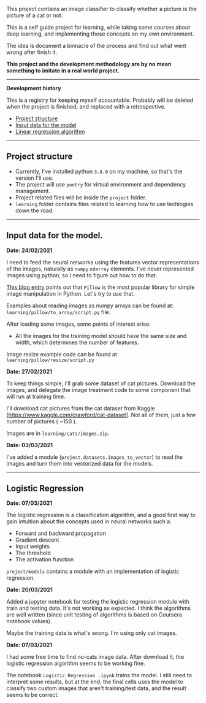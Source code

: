 This project contains an image classifier to classify whether a picture is the picture of a cat or not.

This is a self guide project for learning, while taking some courses about deep learning, and implementing 
those concepts on my own environment.

The idea is document a binnacle of the process and find out what went wrong after finish it.  

**This project and the development methodology are by no mean something to imitate in a real world project.**

------

**Development history**

This is a registry for keeping myself accountable. 
Probably will be deleted when the project is finished, and replaced with a 
retrospective. 

- [Project structure](#project-structure)
- [Input data for the model](#input-data-for-the-model)
- [Linear regression algorithm](#logistic-regression)

-----

## Project structure

- Currently, I've installed python `3.8.0` on my machine, so that's the version I'll use. 
- The project will use `poetry` for virtual environment and dependency management. 
- Project related files will be inside the `project` folder.
- `learning` folder contains files related to learning how to use techlogies down the road.

-----

## Input data for the model. 

**Date: 24/02/2021**

I need to feed the neural networks using the features vector representations of the images, 
naturally as `numpy` `ndarray` elements. 
I've never represented images using python, so I need to figure out how to do that. 

[This blog entry](https://machinelearningmastery.com/how-to-load-and-manipulate-images-for-deep-learning-in-python-with-pil-pillow/) points out that `Pillow` is the most popular library for simple image manipulation in Python. Let's try to use that.

Examples about reading images as numpy arrays can be found at: `learning/pillow/to_array/script.py` file.

After loading some images, some points of interest arise: 

- All the images for the training model should have the same size and width, which determines the number of features.

Image resize example code can be found at `learning/pillow/resize/script.py`

**Date: 27/02/2021**

To keep things simple, I'll grab some dataset of cat pictures. Download the images, and delegate the 
image treatment code to some component that will run at training time. 

I'll download cat pictures from the cat dataset from Kaggle [https://www.kaggle.com/crawford/cat-dataset]. Not all of 
them, just a few number of pictures ( ~150 ).

Images are in `learning/cats/images.zip`.

**Date: 03/03/2021**

I've added a module (`project.datasets.images_to_vector`) to read the images and turn them into vectorized data for the models.

---------

## Logistic Regression

**Date: 07/03/2021**

The logistic regression is a classification algorithm, and a good first way to gain intuition about the concepts 
used in neural networks such a: 

- Forward and backward propagation
- Gradient descent
- Input weights
- The threshold
- The activation function

`project/models` contains a module with an implementation of logistic regression. 

**Date: 20/03/2021**

Added a jupyter notebook for testing the logistic regression module with train
and testing data. It's not working as expected. I think the algorithms are well 
written (since unit testing of algorithms is based on Coursera notebook values). 

Maybe the training data is what's wrong. I'm using only cat images.

**Date: 07/03/2021**

I had some free time to find no-cats image data. After download it, the logistic regression 
algorithm seems to be working fine. 

The notebook `Logistic Regression .ipynb` trains the model. I still need to interpret some results, but at 
the end, the final cells uses the model to classify two custom images that aren't training/test data, 
and the result seems to be correct. 

